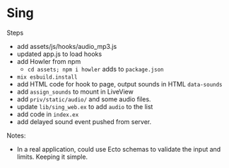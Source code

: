 # Sing


Steps

- add assets/js/hooks/audio_mp3.js
- updated app.js to load hooks
- add Howler from npm
  - `cd assets; npm i howler` adds to `package.json`
- `mix esbuild.install`
- add HTML code for hook to page, output sounds in HTML `data-sounds`
- add `assign_sounds` to mount in LiveView
- add `priv/static/audio/` and some audio files.
- update `lib/sing_web.ex` to add `audio` to the list
- add code in `index.ex`
- add delayed sound event pushed from server.


Notes:
- In a real application, could use Ecto schemas to validate the input and limits. Keeping it simple.

